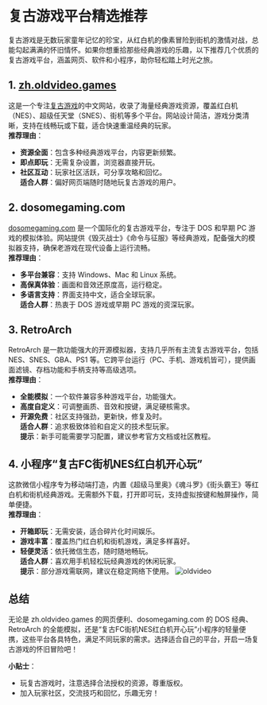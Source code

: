 # 复古游戏平台精选推荐

复古游戏是无数玩家童年记忆的珍宝，从红白机的像素冒险到街机的激情对战，总能勾起满满的怀旧情怀。如果你想重拾那些经典游戏的乐趣，以下推荐几个优质的复古游戏平台，涵盖网页、软件和小程序，助你轻松踏上时光之旅。

## 1. [zh.oldvideo.games](https://zh.oldvideo.games)
这是一个专注[复古游戏](https://zh.oldvideo.games)的中文网站，收录了海量经典游戏资源，覆盖红白机（NES）、超级任天堂（SNES）、街机等多个平台。网站设计简洁，游戏分类清晰，支持在线畅玩或下载，适合快速重温经典的玩家。  
**推荐理由**：  
- **资源全面**：包含多种经典游戏平台，内容更新频繁。  
- **即点即玩**：无需复杂设置，浏览器直接开玩。  
- **社区互动**：玩家社区活跃，可分享攻略和回忆。  
**适合人群**：偏好网页端随时随地玩复古游戏的用户。

## 2. dosomegaming.com
[dosomegaming.com](https://dosomegaming.com) 是一个国际化的复古游戏平台，专注于 DOS 和早期 PC 游戏的模拟体验。网站提供《毁灭战士》《命令与征服》等经典游戏，配备强大的模拟器支持，确保老游戏在现代设备上运行流畅。  
**推荐理由**：  
- **多平台兼容**：支持 Windows、Mac 和 Linux 系统。  
- **高保真体验**：画面和音效还原度高，运行稳定。  
- **多语言支持**：界面支持中文，适合全球玩家。  
**适合人群**：热衷于 DOS 游戏或早期 PC 游戏的资深玩家。

## 3. RetroArch
RetroArch 是一款功能强大的开源模拟器，支持几乎所有主流复古游戏平台，包括 NES、SNES、GBA、PS1 等。它跨平台运行（PC、手机、游戏机皆可），提供画面滤镜、存档功能和手柄支持等高级选项。  
**推荐理由**：  
- **全能模拟**：一个软件兼容多种游戏平台，功能强大。  
- **高度自定义**：可调整画质、音效和按键，满足硬核需求。  
- **开源免费**：社区支持强劲，更新快，修复及时。  
**适合人群**：追求极致体验和自定义的技术型玩家。  
**提示**：新手可能需要学习配置，建议参考官方文档或社区教程。

## 4. 小程序“复古FC街机NES红白机开心玩”
这款微信小程序专为移动端打造，内置《超级马里奥》《魂斗罗》《街头霸王》等红白机和街机经典游戏。无需额外下载，打开即可玩，支持虚拟按键和触屏操作，简单便捷。  
**推荐理由**：  
- **开箱即玩**：无需安装，适合碎片化时间娱乐。  
- **游戏丰富**：覆盖热门红白机和街机游戏，满足多样喜好。  
- **轻便灵活**：依托微信生态，随时随地畅玩。  
**适合人群**：喜欢用手机轻松玩经典游戏的休闲玩家。  
**提示**：部分游戏需联网，建议在稳定网络下使用。
  ![oldvideo](https://github.com/user-attachments/assets/1e2aecc9-57e1-4afb-9267-c179cde1be2f)


## 总结
无论是 zh.oldvideo.games 的网页便利、dosomegaming.com 的 DOS 经典、RetroArch 的全能模拟，还是“复古FC街机NES红白机开心玩”小程序的轻量便携，这些平台各具特色，满足不同玩家的需求。选择适合自己的平台，开启一场复古游戏的怀旧冒险吧！  

**小贴士**：  
- 玩复古游戏时，注意选择合法授权的资源，尊重版权。  
- 加入玩家社区，交流技巧和回忆，乐趣无穷！

